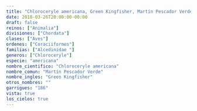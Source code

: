```yaml
---
title: "Chloroceryle americana, Green Kingfisher, Martín Pescador Verde"
date: 2018-03-26T20:00:00-00:00
draft: false
reinos: ["Animalia"]
divisiones: ["Chordata"]
clases: ["Aves"]
ordenes: ["Coraciiformes"]
familias: ["Alcedinidae "]
generos: ["Chloroceryle"]
especie: "americana"
nombre_cientifico: "Chloroceryle americana"
nombre_comun: "Martín Pescador Verde"
nombre_ingles: "Green Kingfisher"
otros_nombres: ""
garrigues: "186"
vista: true
los_cielos: true
---
```

